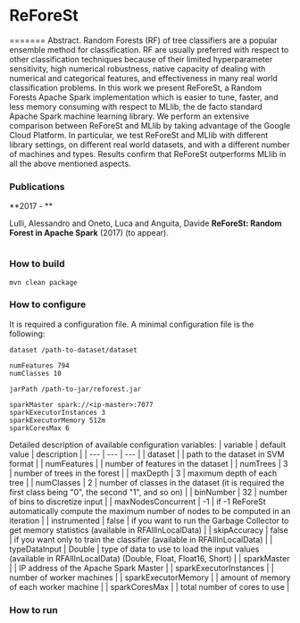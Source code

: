 # ReForeSt
=======
Abstract. Random Forests (RF) of tree classifiers are a popular ensemble method for classification. RF are usually preferred with respect to other classification techniques because of their limited hyperparameter sensitivity, high numerical robustness, native capacity of dealing with numerical and categorical features, and effectiveness in many real world classification problems. In this work we present ReForeSt, a Random Forests Apache Spark implementation which is easier to tune, faster, and less memory consuming with respect to MLlib, the de facto standard Apache Spark machine learning library. We perform an extensive comparison between ReForeSt and MLlib by taking advantage of the Google Cloud Platform. In particular, we test ReForeSt and MLlib with different library settings, on different real world datasets, and with a different number of machines and types. Results confirm that ReForeSt outperforms MLlib in all the above mentioned aspects.


### Publications

**2017 - **

Lulli, Alessandro and Oneto, Luca and Anguita, Davide
**ReForeSt: Random Forest in Apache Spark**
 (2017) (to appear).

```
```

### How to build

```
mvn clean package
```

### How to configure
It is required a configuration file.
A minimal configuration file is the following:

```
dataset /path-to-dataset/dataset

numFeatures 794
numClasses 10

jarPath /path-to-jar/reforest.jar

sparkMaster spark://<ip-master>:7077
sparkExecutorInstances 3
sparkExecutorMemory 512m
sparkCoresMax 6
```

Detailed description of available configuration variables:
| variable | default value | description |
| --- | --- | --- |
| dataset | <mandatory> | path to the dataset in SVM format |
| numFeatures | <mandatory> | number of features in the dataset |
| numTrees | 3 | number of trees in the forest  |
| maxDepth | 3 | maximum depth of each tree |
| numClasses | 2 | number of classes in the dataset (it is required the first class being "0", the second "1", and so on) |
| binNumber | 32 | number of bins to discretize input |
| maxNodesConcurrent | -1 | if -1 ReForeSt automatically compute the maximum number of nodes to be computed in an iteration |
| instrumented | false | if you want to run the Garbage Collector to get memory statistics (available in RFAllInLocalData) |
| skipAccuracy | false | if you want only to train the classifier (available in RFAllInLocalData) |
| typeDataInput | Double | type of data to use to load the input values (available in RFAllInLocalData) (Double, Float, Float16, Short) |
| sparkMaster | <mandatory> | IP address of the Apache Spark Master |
| sparkExecutorInstances | <mandatory> | number of worker machines |
| sparkExecutorMemory | <mandatory> | amount of memory of each worker machine |
| sparkCoresMax | <mandatory> | total number of cores to use |


### How to run

```

```